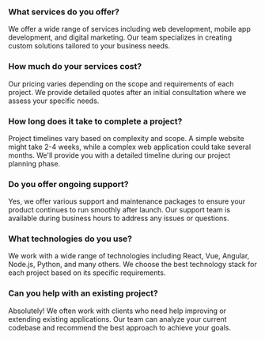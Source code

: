 ### What services do you offer?

We offer a wide range of services including web development, mobile app development, and digital marketing. Our team specializes in creating custom solutions tailored to your business needs.

### How much do your services cost?

Our pricing varies depending on the scope and requirements of each project. We provide detailed quotes after an initial consultation where we assess your specific needs.

### How long does it take to complete a project?

Project timelines vary based on complexity and scope. A simple website might take 2-4 weeks, while a complex web application could take several months. We'll provide you with a detailed timeline during our project planning phase.

### Do you offer ongoing support?

Yes, we offer various support and maintenance packages to ensure your product continues to run smoothly after launch. Our support team is available during business hours to address any issues or questions.

### What technologies do you use?

We work with a wide range of technologies including React, Vue, Angular, Node.js, Python, and many others. We choose the best technology stack for each project based on its specific requirements.

### Can you help with an existing project?

Absolutely! We often work with clients who need help improving or extending existing applications. Our team can analyze your current codebase and recommend the best approach to achieve your goals.